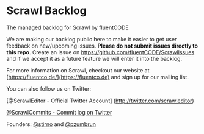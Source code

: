 # Scrawl Backlog
The managed backlog for Scrawl by fluentCODE

We are making our backlog public here to make it easier to get user feedback on new/upcoming issues. **Please do not submit issues directly to this repo**. Create an Issue on https://github.com/fluentCODE/ScrawlIssues and if we accept it as a future feature we will enter it into the backlog.

For more information on Scrawl, checkout our website at [https://fluentco.de/](https://fluentco.de) and sign up for our mailing list.

You can also follow us on Twitter:

[@ScrawlEditor - Official Twitter Account]
(http://twitter.com/scrawleditor)

[@ScrawlCommits - Commit log on Twitter](http://twitter.com/scrawlcommits)

Founders: [@stirno](http://twitter.com/stirno) and [@pzumbrun](http://twitter.com/pzumbrun)

